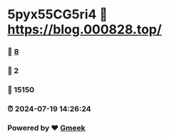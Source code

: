 # 5pyx55CG5ri4 :link: https://blog.000828.top/ 
### :page_facing_up: [8](https://blog.000828.top//tag.html) 
### :speech_balloon: 2 
### :hibiscus: 15150 
### :alarm_clock: 2024-07-19 14:26:24 
### Powered by :heart: [Gmeek](https://github.com/Meekdai/Gmeek)
